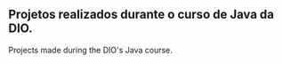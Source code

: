  Projetos realizados durante o curso de Java da DIO.
 ----
 Projects made during the DIO's Java course.
